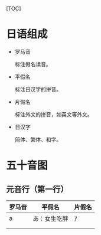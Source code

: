 [TOC]

# 日语组成

- 罗马音

  标注假名读音。

- 平假名

  标注日汉字的拼音。

- 片假名

  标注外文的拼音，如英文等外文。

- 日汉字

  简体、繁体、和字。

# 五十音图

## 元音行（第一行）

| 罗马音 | 平假名       | 片假名 |
| ------ | ------------ | ------ |
| a      | あ：女生吃胖 | ｱ      |
|        |              |        |
|        |              |        |

